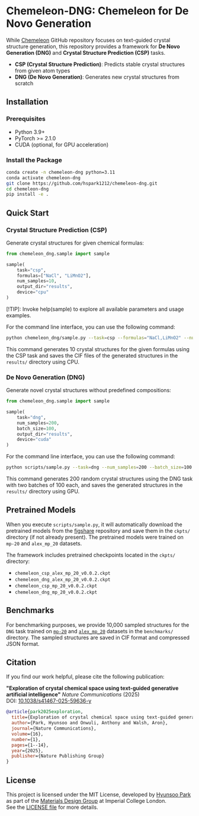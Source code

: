 # Chemeleon-DNG: Chemeleon for De Novo Generation

While [Chemeleon](https://github.com/hspark1212/chemeleon) GitHub repository focuses on text-guided crystal structure generation, this repository provides a framework for **De Novo Generation (DNG)** and **Crystal Structure Prediction (CSP)** tasks.

- **CSP (Crystal Structure Prediction)**: Predicts stable crystal structures from given atom types
- **DNG (De Novo Generation)**: Generates new crystal structures from scratch

## Installation

### Prerequisites

- Python 3.9+
- PyTorch >= 2.1.0
- CUDA (optional, for GPU acceleration)

### Install the Package

```bash
conda create -n chemeleon-dng python=3.11
conda activate chemeleon-dng
git clone https://github.com/hspark1212/chemeleon-dng.git
cd chemeleon-dng
pip install -e .
```

## Quick Start

### Crystal Structure Prediction (CSP)

Generate crystal structures for given chemical formulas:

```python
from chemeleon_dng.sample import sample

sample(
    task="csp",
    formulas=["NaCl", "LiMnO2"],
    num_samples=10,
    output_dir="results",
    device="cpu"
)
```

[!TIP]: Invoke help(sample) to explore all available parameters and usage examples.

For the command line interface, you can use the following command:

```bash
python chemeleon_dng/sample.py --task=csp --formulas="NaCl,LiMnO2" --num_samples=10 --output_dir="results" --device=cpu
```

This command generates 10 crystal structures for the given formulas using the CSP task and saves the CIF files of the generated structures in the `results/` directory using CPU.

### De Novo Generation (DNG)

Generate novel crystal structures without predefined compositions:

```python
from chemeleon_dng.sample import sample

sample(
    task="dng",
    num_samples=200,
    batch_size=100,
    output_dir="results",
    device="cuda"
)
```

For the command line interface, you can use the following command:

```bash
python scripts/sample.py --task=dng --num_samples=200 --batch_size=100 --output_dir="results" --device=cuda
```

This command generates 200 random crystal structures using the DNG task with two batches of 100 each, and saves the generated structures in the `results/` directory using GPU.

## Pretrained Models

When you execute `scripts/sample.py`, it will automatically download the pretrained models from the [figshare](https://figshare.com/articles/dataset/Chemeleon-dng/29196176?file=54966305) repository and save them in the `ckpts/` directory (if not already present). The pretrained models were trained on `mp-20` and `alex_mp_20` datasets.

The framework includes pretrained checkpoints located in the `ckpts/` directory:

- `chemeleon_csp_alex_mp_20_v0.0.2.ckpt`
- `chemeleon_dng_alex_mp_20_v0.0.2.ckpt`
- `chemeleon_csp_mp_20_v0.0.2.ckpt`
- `chemeleon_dng_mp_20_v0.0.2.ckpt`

## Benchmarks

For benchmarking purposes, we provide 10,000 sampled structures for the `DNG` task trained on [`mp-20`](benchmarks/chemeleon_dng_mp_20_v0.0.2.json.gz) and [`alex_mp_20`](benchmarks/chemeleon_dng_alex_mp_20_v0.0.2.json.gz) datasets in the `benchmarks/` directory. The sampled structures are saved in CIF format and compressed JSON format.

## Citation

If you find our work helpful, please cite the following publication:

**"Exploration of crystal chemical space using text-guided generative artificial intelligence"** *Nature Communications* (2025)  
DOI: [10.1038/s41467-025-59636-y](https://doi.org/10.1038/s41467-025-59636-y)

```bibtex
@article{park2025exploration,
  title={Exploration of crystal chemical space using text-guided generative artificial intelligence},
  author={Park, Hyunsoo and Onwuli, Anthony and Walsh, Aron},
  journal={Nature Communications},
  volume={16},
  number={1},
  pages={1--14},
  year={2025},
  publisher={Nature Publishing Group}
}
```

## License

This project is licensed under the MIT License, developed by [Hyunsoo Park](https://hspark1212.github.io) as part of the [Materials Design Group](https://github.com/wmd-group) at Imperial College London.  
See the [LICENSE file](https://github.com/hspark1212/chemeleon/blob/main/LICENSE) for more details.
